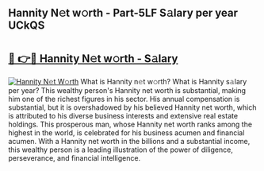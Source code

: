 ## Hannity N𝚎t w𝚘rth - Part-5LF S𝚊lary per year UCkQS

# <h2><a href="http://gc20dni.nevu.top/?p=Hannity">🔗 👉🔴 Hannity N𝚎t w𝚘rth - S𝚊lary</a></h2>

[![Hannity N𝚎t W𝚘rth](https://i.imgur.com/Oavwk0R.jpeg)](http://gc20dni.nevu.top/?p=Hannity)
What is Hannity n𝚎t w𝚘rth? What is Hannity s𝚊lary per year?
This wealthy person's Hannity net worth is substantial, making him one of the richest figures in his sector. His annual compensation is substantial, but it is overshadowed by his believed Hannity net worth, which is attributed to his diverse business interests and extensive real estate holdings. This prosperous man, whose Hannity net worth ranks among the highest in the world, is celebrated for his business acumen and financial acumen. With a Hannity net worth in the billions and a substantial income, this wealthy person is a leading illustration of the power of diligence, perseverance, and financial intelligence.
